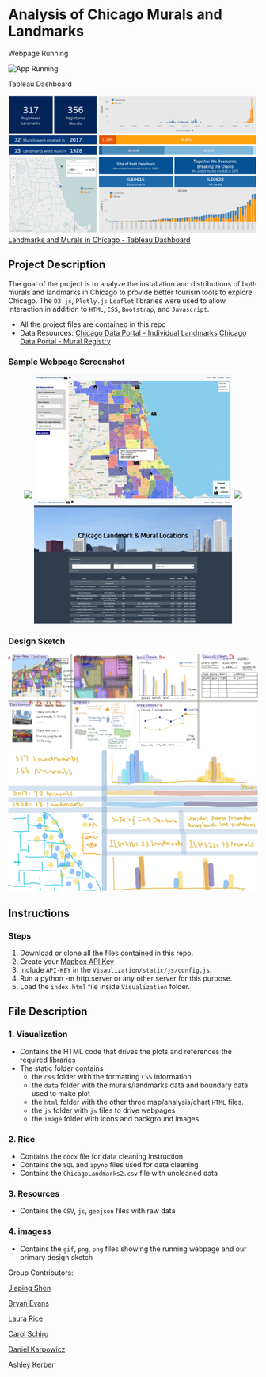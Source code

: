 # Analysis of Chicago Murals and Landmarks

Webpage Running

![App Running](images/app.gif "Webpage Running")

Tableau Dashboard

![App Running](images/tableau_dashboard.gif "Tableau Dashboard Running")
[Landmarks and Murals in Chicago - Tableau Dashboard](https://public.tableau.com/profile/jiaping3168#!/vizhome/LandmarksandMuralsinChicago3/Dashboard)
## Project Description

The goal of the project is to analyze the installation and distributions of both murals and landmarks in Chicago to provide better tourism tools to explore Chicago.  The `D3.js`, `Plotly.js` `Leaflet` libraries were used to allow interaction in addition to `HTML`, `CSS`, `Bootstrap`, and `Javascript`.


* All the project files are contained in this repo
* Data Resources: [Chicago Data Portal - Individual Landmarks](https://data.cityofchicago.org/Historic-Preservation/Individual-Landmarks/tdab-kixi)
[Chicago Data Portal - Mural Registry](https://data.cityofchicago.org/Historic-Preservation/Mural-Registry/we8h-apcf)


### Sample Webpage Screenshot

<div align="center">
<img src="images/home.png" width="400"> <img src="images/map.png" width="400">
<img src="images/analysis_1.png" width="400"> <img src="images/search.png" width="400">
</div>



### Design Sketch
<img src="images/sketch.jpg">
<img src="images/tableau_sketch.jpg">


## Instructions

### Steps

1. Download or clone all the files contained in this repo.
2. Create your  [Mapbox API Key](https://account.mapbox.com/auth/signup/)
3. Include `API-KEY`  in the `Visaulization/static/js/config.js`.
4. Run a python -m http.server or any other server for this purpose.
5. Load the `index.html` file inside `Visualization` folder.


## File Description

### 1. Visualization

* Contains the HTML code that drives the plots and references the required libraries
* The static folder contains 
  * the `css` folder with the formatting `CSS` information 
  * the `data` folder with the murals/landmarks data and boundary data used to make plot
  * the `html` folder with the other three map/analysis/chart `HTML` files.
  * the `js` folder with `js` files to drive webpages
  * the `image` folder with icons and background images

### 2. Rice

* Contains the `docx` file for data cleaning instruction
* Contains the `SQL` and `ipynb` files used for data cleaning 
* Contains the `ChicagoLandmarks2.csv` file with uncleaned data

### 3. Resources

* Contains the `CSV`, `js`, `geojson` files with raw data


### 4. imagess

* Contains the `gif`, `png`, `png` files showing the running webpage and our primary design sketch

Group Contributors:

[Jiaping Shen](https://github.com/choushuiguo325)

[Bryan Evans](https://github.com/bevansr)

[Laura Rice](https://github.com/LRiceBall)

[Carol Schiro](https://github.com/carolschiro)

[Daniel Karpowicz](https://github.com/DanielKarpowicz)

Ashley Kerber
